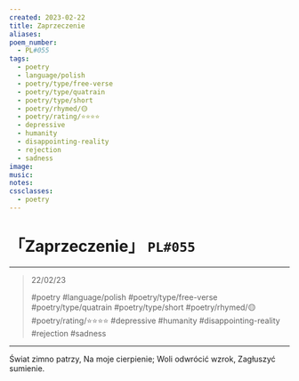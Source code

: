```yaml
---
created: 2023-02-22
title: Zaprzeczenie
aliases:
poem_number:
  - PL#055
tags:
  - poetry
  - language/polish
  - poetry/type/free-verse
  - poetry/type/quatrain
  - poetry/type/short
  - poetry/rhymed/🟡
  - poetry/rating/⭐⭐⭐⭐
  - depressive
  - humanity
  - disappointing-reality
  - rejection
  - sadness
image:
music:
notes:
cssclasses:
  - poetry
---
```

# 「Zaprzeczenie」 `PL#055`

---

> 22/02/23
> 
> #poetry 
> #language/polish 
> #poetry/type/free-verse #poetry/type/quatrain #poetry/type/short 
> #poetry/rhymed/🟡 
> #poetry/rating/⭐⭐⭐⭐ 
> #depressive #humanity #disappointing-reality #rejection #sadness 

---

Świat zimno patrzy,
Na moje cierpienie;
Woli odwrócić wzrok,
Zagłuszyć sumienie.